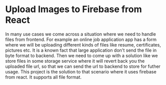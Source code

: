<h1> Upload Images to Firebase from React </h1>

<p>
     In many use cases we come across a situation where we need to handle files from frontend. For example an online job application app has a form where we will be uploading different kinds of files like resume, certificates, pictures etc. It is a known fact that large application don't send the file in byte format to backend. Then we need to come up with a solution like we store files in some storage service where it will revert back you the uploaded file url, so that we can send the url to backend to store for futher usage. This project is the solution to that scenario where it uses firebase from react. It supports all file format.
 </p>
